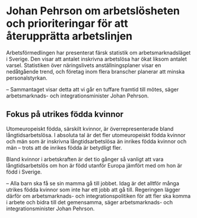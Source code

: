 # Johan Pehrson om arbetslösheten och prioriteringar för att återupprätta arbetslinjen

Arbetsförmedlingen har presenterat färsk statistik om arbetsmarknadsläget i Sverige. Den visar att antalet inskrivna arbetslösa har ökat liksom antalet varsel. Statistiken över näringslivets anställningsplaner visar en nedåtgående trend, och företag inom flera branscher planerar att minska personalstyrkan.

– Sammantaget visar detta att vi går en tuffare framtid till mötes, säger arbetsmarknads\- och integrationsminister Johan Pehrson.

## Fokus på utrikes födda kvinnor

Utomeuropeiskt födda, särskilt kvinnor, är överrepresenterade bland långtidsarbetslösa. I absoluta tal är det fler utomeuropeiskt födda kvinnor och män som är inskrivna långtidsarbetslösa än inrikes födda kvinnor och män – trots att de inrikes födda är betydligt fler.

Bland kvinnor i arbetskraften är det tio gånger så vanligt att vara långtidsarbetslös om hon är född utanför Europa jämfört med om hon är född i Sverige.

– Alla barn ska få se sin mamma gå till jobbet. Idag är det alltför många utrikes födda kvinnor som inte har ett jobb att gå till. Regeringen lägger därför om arbetsmarknads\- och integrationspolitiken för att fler ska komma i arbete och bidra till det gemensamma, säger arbetsmarknads\- och integrationsminister Johan Pehrson.
